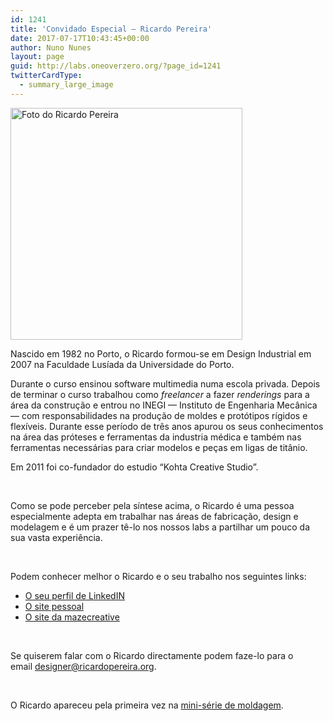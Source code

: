 ```yaml
---
id: 1241
title: 'Convidado Especial — Ricardo Pereira'
date: 2017-07-17T10:43:45+00:00
author: Nuno Nunes
layout: page
guid: http://labs.oneoverzero.org/?page_id=1241
twitterCardType:
  - summary_large_image
---
```

<img class="aligncenter size-full wp-image-1266" src="http://labs.oneoverzero.org/wp-content/uploads/2017/07/ricardo-pereira.jpg" alt="Foto do Ricardo Pereira" width="371" height="371" srcset="http://labs.oneoverzero.org/wp-content/uploads/2017/07/ricardo-pereira.jpg 371w, http://labs.oneoverzero.org/wp-content/uploads/2017/07/ricardo-pereira-150x150.jpg 150w, http://labs.oneoverzero.org/wp-content/uploads/2017/07/ricardo-pereira-300x300.jpg 300w" sizes="(max-width: 371px) 100vw, 371px" />

Nascido em 1982 no Porto, o Ricardo formou-se em Design Industrial em 2007 na Faculdade Lusíada da Universidade do Porto.

Durante o curso ensinou software multimedia numa escola privada. Depois de terminar o curso trabalhou como _freelancer_ a fazer _renderings_ para a área da construção e entrou no INEGI — Instituto de Engenharia Mecânica — com responsabilidades na produção de moldes e protótipos rígidos e flexíveis. Durante esse período de três anos apurou os seus conhecimentos na área das próteses e ferramentas da industria médica e também nas ferramentas necessárias para criar modelos e peças em ligas de titânio.

Em 2011 foi co-fundador do estudio &#8220;Kohta Creative Studio&#8221;.

&nbsp;

Como se pode perceber pela síntese acima, o Ricardo é uma pessoa especialmente adepta em trabalhar nas áreas de fabricação, design e modelagem e é um prazer tê-lo nos nossos labs a partilhar um pouco da sua vasta experiência.

&nbsp;

Podem conhecer melhor o Ricardo e o seu trabalho nos seguintes links:

  * [O seu perfil de LinkedIN](https://www.linkedin.com/in/ricardopereiradesigner/)
  * [O site pessoal](http://www.ricardopereira.org)
  * [O site da mazecreative](http://mazecreative.pt)

&nbsp;

Se quiserem falar com o Ricardo directamente podem faze-lo para o email designer@ricardopereira.org.

&nbsp;

O Ricardo apareceu pela primeira vez na [mini-série de moldagem](http://labs.oneoverzero.org/series/serie-3/).